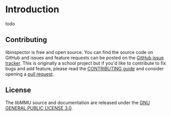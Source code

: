 # Introduction

todo

## Contributing

libinspector is free and open source. You can find the source code on GitHub and issues and feature requests can be posted on the [GitHub issue tracker](https://github.com/standard3/libinspector/issues).
This is originally a school project but if you'd like to contribute to fix bugs and add feature, please read the [CONTRIBUTING guide](https://github.com/standard3/libinspector/blob/main/CONTRIBUTING.md) and consider opening a [pull request](https://github.com/standard3/libinspector/pulls).

## License

The libMMU source and documentation are released under the [GNU GENERAL PUBLIC LICENSE 3.0](https://www.gnu.org/licenses/gpl-3.0.html).
